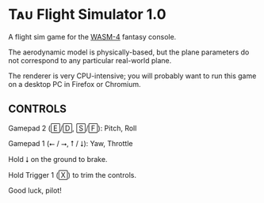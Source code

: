 # Tᴀᴜ Flight Simulator 1.0

A flight sim game for the [WASM-4](https://wasm4.org) fantasy console.

The aerodynamic model is physically-based, but the plane
parameters do not correspond to any particular real-world plane.

The renderer is very CPU-intensive; you will probably want to run this
game on a desktop PC in Firefox or Chromium.

## CONTROLS

Gamepad 2 (🄴/🄳, 🅂/🄵): Pitch, Roll

Gamepad 1 (⭠ / ⭢, ⭡ / ⭣): Yaw, Throttle

Hold ⭣ on the ground to brake.

Hold Trigger 1 (🅇) to trim the controls.

Good luck, pilot!
